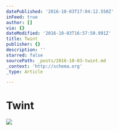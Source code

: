 ```yaml
---
datePublished: '2016-10-03T17:04:12.550Z'
inFeed: true
author: []
via: {}
dateModified: '2016-10-03T16:57:50.991Z'
title: Twint
publisher: {}
description: ''
starred: false
sourcePath: _posts/2016-10-03-twint.md
_context: 'http://schema.org'
_type: Article

---
```

# Twint
![](https://the-grid-user-content.s3-us-west-2.amazonaws.com/6780637b-1229-4fb4-887a-da916ee7a1c2.gif)